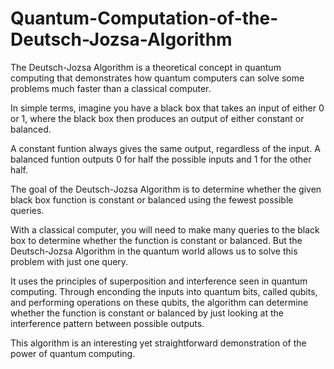 # Quantum-Computation-of-the-Deutsch-Jozsa-Algorithm

The Deutsch-Jozsa Algorithm is a theoretical concept in quantum computing that demonstrates how quantum computers can solve some problems much faster than a classical computer.

In simple terms, imagine you have a black box that takes an input of either 0 or 1, where the black box then produces an output of either constant or balanced.

A constant funtion always gives the same output, regardless of the input.
A balanced funtion outputs 0 for half the possible inputs and 1 for the other half.

The goal of the Deutsch-Jozsa Algorithm is to determine whether the given black box function is constant or balanced using the fewest possible queries.

With a classical computer, you will need to make many queries to the black box to determine whether the function is constant or balanced.
But the Deutsch-Jozsa Algorithm in the quantum world allows us to solve this problem with just one query. 

It uses the principles of superposition and interference seen in quantum computing. 
Through enconding the inputs into quantum bits, called qubits, and performing operations on these qubits, the algorithm can determine whether the function is constant or balanced by just looking at the interference pattern between possible outputs. 

This algorithm is an interesting yet straightforward demonstration of the power of quantum computing. 
